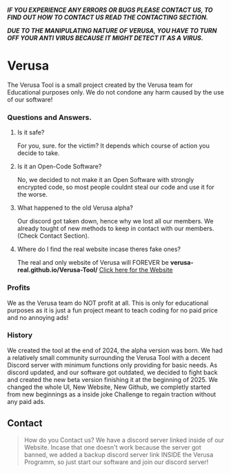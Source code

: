 ***IF YOU EXPERIENCE ANY ERRORS OR BUGS PLEASE CONTACT US, TO FIND OUT HOW TO CONTACT US READ THE CONTACTING SECTION.***

***DUE TO THE MANIPULATING NATURE OF VERUSA, YOU HAVE TO TURN OFF YOUR ANTI VIRUS BECAUSE IT MIGHT DETECT IT AS A VIRUS.***

# Verusa
The Verusa Tool is a small project created by the Verusa team for Educational purposes only. We do not condone any harm caused by the use of our software!

### Questions and Answers.

1. Is it safe?

   For you, sure. for the victim? It depends which course of action you decide to take.

2. Is it an Open-Code Software?

    No, we decided to not make it an Open Software with strongly encrypted code, so most people couldnt steal our code and use it for the worse.

3. What happened to the old Verusa alpha?

   Our discord got taken down, hence why we lost all our members. We already tought of new methods to keep in contact with our members. (Check Contact Section).

4. Where do I find the real website incase theres fake ones?

   The real and only website of Verusa will FOREVER be **verusa-real.github.io/Verusa-Tool/** [Click here for the Website](https://verusa-real.github.io/Verusa-Tool/)

### Profits

We as the Verusa team do NOT profit at all. This is only for educational purposes as it is just a fun project meant to teach coding for no paid price and no annoying ads!

### History

We created the tool at the end of 2024, the alpha version was born. We had a relatively small community surrounding the Verusa Tool with a decent Discord server with minimum functions only providing for basic needs. As discord updated, and our software got outdated, we decided to fight back and created the new beta version finishing it at the beginning of 2025. We changed the whole UI, New Website, New Github, we completly started from new beginnings as a inside joke Challenge to regain traction without any paid ads.

## Contact

>How do you Contact us? We have a discord server linked inside of our Website. Incase that one doesn't work because the server got banned, we added a backup discord server link INSIDE the Verusa Programm, so just start our software and join our discord server!
